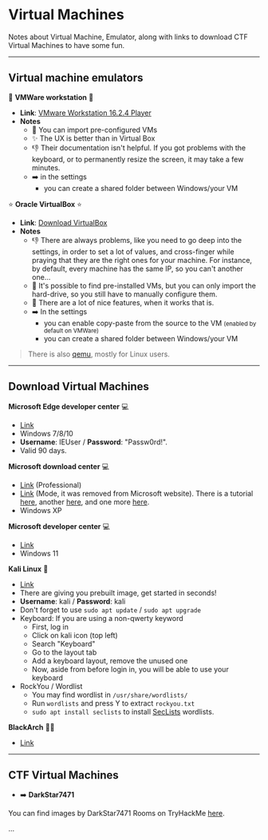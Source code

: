 # Virtual Machines

Notes about Virtual Machine, Emulator, along with links to download CTF Virtual Machines to have some fun.

<hr class="sep-both">

## Virtual machine emulators

<div class="row row-cols-md-2 mt-3"><div>

📌 **VMWare workstation** 📌

* **Link**: [VMware Workstation 16.2.4 Player](https://customerconnect.vmware.com/downloads/details?downloadGroup=WKST-PLAYER-1624&productId=1039&rPId=91446)
* **Notes**
  * 🚀 You can import pre-configured VMs
  * ✨ The UX is better than in Virtual Box
  * 👎 Their documentation isn't helpful. If you got problems with the keyboard, or to permanently resize the screen, it may take a few minutes.
  * ➡️ in the settings
    * you can create a shared folder between Windows/your VM
</div><div>

⭐ **Oracle VirtualBox** ⭐

* **Link**: [Download VirtualBox](https://www.virtualbox.org/)
* **Notes**
    * 👎 There are always problems, like you need to go deep into the settings, in order to set a lot of values, and cross-finger while praying that they are the right ones for your machine. For instance, by default, every machine has the same IP, so you can't another one...
    * 💭 It's possible to find pre-installed VMs, but you can only import the hard-drive, so you still have to manually configure them.
    * 🥈 There are a lot of nice features, when it works that is.
    * ➡️ In the settings
      * you can enable copy-paste from the source to the VM <small>(enabled by default on VMWare)</small>
      * you can create a shared folder between Windows/your VM
</div></div>

> There is also [qemu](https://www.qemu.org/), mostly for Linux users.

<hr class="sep-both">

## Download Virtual Machines

<div class="row row-cols-md-2 mt-4"><div>

**Microsoft Edge developer center** 💻

* [Link](https://developer.microsoft.com/en-us/microsoft-edge/tools/vms/)
* Windows 7/8/10
* **Username**: IEUser / **Password**: "Passw0rd!".
* Valid 90 days.

**Microsoft download center** 💻

* [Link](https://www.microsoft.com/en-us/download/details.aspx?id=31791) (Professional)
* [Link](https://download.cnet.com/Windows-XP-Mode/3000-18513_4-77683344.html) (Mode, it was removed from Microsoft website). There is a tutorial [here](https://helpdeskgeek.com/virtualization/how-to-set-up-a-windows-xp-virtual-machine-for-free/), another [here](https://www.makeuseof.com/tag/download-windows-xp-for-free-and-legally-straight-from-microsoft-si/), and one more [here](https://ihax.io/windows-xp-virtual-machine/).
* Windows XP

**Microsoft developer center** 💻

* [Link](https://developer.microsoft.com/en-us/windows/downloads/virtual-machines/)
* Windows 11

</div><div>

**Kali Linux** 🚀

* [Link](https://www.kali.org/get-kali/#kali-virtual-machines)
* There are giving you prebuilt image, get started in seconds!
* **Username**: kali / **Password**: kali
* Don't forget to use `sudo apt update` / `sudo apt upgrade`
* Keyboard: If you are using a non-qwerty keyword
  * First, log in
  * Click on kali icon (top left)
  * Search "Keyboard"
  * Go to the layout tab
  * Add a keyboard layout, remove the unused one
  * Now, aside from before login in, you will be able to use your keyboard
* RockYou / Wordlist
  * You may find wordlist in `/usr/share/wordlists/`
  * Run `wordlists` and press Y to extract `rockyou.txt`
  * `sudo apt install seclists` to install [SecLists](https://github.com/danielmiessler/SecLists/) wordlists.

**BlackArch** 😶‍🌫️

* [Link](https://www.blackarch.org/)
</div></div>

<hr class="sep-both">

## CTF Virtual Machines

<div class="row row-cols-md-2 mt-4"><div>

* ➡️ **DarkStar7471**

You can find images by DarkStar7471 Rooms on TryHackMe [here](https://darkstar7471.com/resources.html).
</div><div>

...
</div></div>